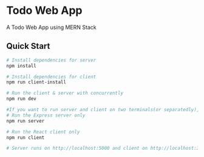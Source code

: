 # Todo Web App
A Todo Web App using MERN Stack


## Quick Start

``` bash
# Install dependencies for server
npm install

# Install dependencies for client
npm run client-install

# Run the client & server with concurrently
npm run dev

#If you want to run server and client on two terminals(or separatedly), follow steps..
# Run the Express server only
npm run server

# Run the React client only
npm run client

# Server runs on http://localhost:5000 and client on http://localhost:3000
```
